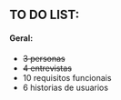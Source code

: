 ## TO DO LIST:

#### Geral:
+ ~~3 personas~~
+ ~~4 entrevistas~~
+  10 requisitos funcionais
+  6 historias de usuarios
